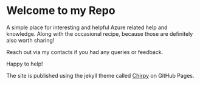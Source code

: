 # Welcome to my Repo

A simple place for interesting and helpful Azure related help and knowledge. Along with the occasional recipe, because those are definitely also worth sharing!

Reach out via my contacts if you had any queries or feedback. 

Happy to help!

The site is published using the jekyll theme called <a href="https://github.com/cotes2020/jekyll-theme-chirpy/" target="_blank">Chirpy</a> on GitHub Pages.
